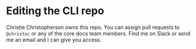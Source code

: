 
# Editing the CLI repo

Christie Christopherson owns this repo. You can assign pull requests to `@christoc` or any of the core docs team members. Find me on Slack or send me an email and I can give you access.
